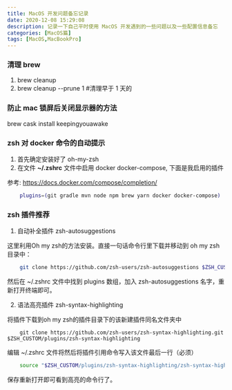 ```yaml
---
title: MacOS 开发问题备忘记录
date: 2020-12-08 15:29:08
description: 记录一下自己平时使用 MacOS 开发遇到的一些问题以及一些配置信息备忘
categories: [MacOS篇]
tags: [MacOS,MacBookPro]
---
```


<!-- more -->

### 清理 brew
1. brew cleanup
2. brew cleanup --prune 1 #清理早于 1 天的

### 防止 mac 锁屏后关闭显示器的方法
brew cask install keepingyouawake

### zsh 对 docker 命令的自动提示
1. 首先确定安装好了 oh-my-zsh
2. 在文件 **~/.zshrc** 文件中启用 docker docker-compose, 下面是我启用的插件

参考: https://docs.docker.com/compose/completion/


```bash
    plugins=(git gradle mvn node npm brew yarn docker docker-compose)
```

### zsh 插件推荐
1. 自动补全插件 zsh-autosuggestions

这里利用Oh my zsh的方法安装。直接一句话命令行里下载并移动到 oh my zsh 目录中：

```bash
    git clone https://github.com/zsh-users/zsh-autosuggestions $ZSH_CUSTOM/plugins/zsh-autosuggestions
```

然后在 ~/.zshrc 文件中找到 plugins 数组，加入 zsh-autosuggestions 名字，重新打开终端即可。

2. 语法高亮插件 zsh-syntax-highlighting

将插件下载到oh my zsh的插件目录下的该新建插件同名文件夹中

```shell 
    git clone https://github.com/zsh-users/zsh-syntax-highlighting.git $ZSH_CUSTOM/plugins/zsh-syntax-highlighting
```

编辑 ~/.zshrc 文件将然后将插件引用命令写入该文件最后一行（必须）

```bash 
    source "$ZSH_CUSTOM/plugins/zsh-syntax-highlighting/zsh-syntax-highlighting.zsh"
```

保存重新打开即可看到高亮的命令行了。


